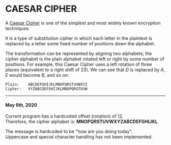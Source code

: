 # CAESAR CIPHER

A [Caesar Cipher](https://en.wikipedia.org/wiki/Caesar_cipher) is one of the simplest and most widely known encryption techniques.

It is a type of substitution cipher in which each letter in the plaintext is replaced by a letter some fixed number of positions down the alphabet.

The transformation can be represented by aligning two alphabets; the cipher alphabet is the plain alphabet rotated left or right by some number of positions. For example, this Caesar Cipher uses a left rotation of three places (equivalent to a right shift of 23). We can see that _D_ is replaced by _A_, _E_ would become _B_, and so on:
```
Plain:    ABCDEFGHIJKLMNOPQRSTUVWXYZ
Cipher:   XYZABCDEFGHIJKLMNOPQRSTUVW
```

***

#### May 6th, 2020
Current program has a hardcoded offset (rotation) of 12.   
Therefore, the cipher alphabet is: **MNOPQRSTUVWXYZABCDEFGHIJKL**

The message is hardcoded to be "how are you doing today".   
Uppercase and special character handling has not been implemented.

